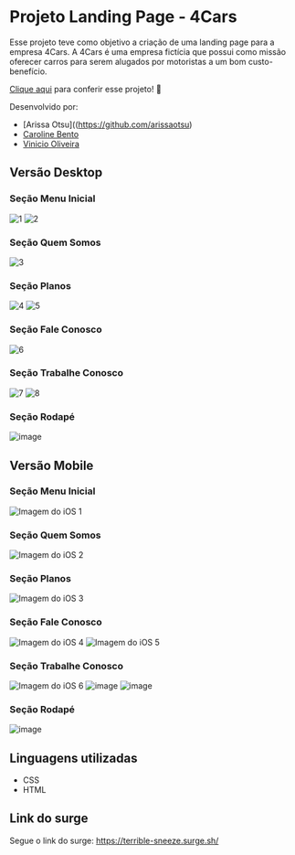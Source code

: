 # Projeto Landing Page - 4Cars

Esse projeto teve como objetivo a criação de uma landing page para a empresa 4Cars. A 4Cars é uma empresa fictícia que possui como missão oferecer carros para serem alugados por motoristas a um bom custo-benefício. 

[Clique aqui](https://terrible-sneeze.surge.sh) para conferir esse projeto! :star_struck:

Desenvolvido por: 
- [Arissa Otsu]((https://github.com/arissaotsu)
- [Caroline Bento](https://github.com/avilacarol-bit)
- [Vinicio Oliveira](https://github.com/ovinicio)
## Versão Desktop

### Seção Menu Inicial
![1](https://user-images.githubusercontent.com/102440200/174505941-edafbf8a-4bb6-4bc4-b928-cc5e87b28589.PNG)
![2](https://user-images.githubusercontent.com/102440200/174506001-162c1081-ed6b-4c99-b7ef-bcd54c05c48e.PNG)

### Seção Quem Somos
![3](https://user-images.githubusercontent.com/102440200/174506018-6e483b97-be86-485b-8f6b-251a80766985.PNG)

### Seção Planos
![4](https://user-images.githubusercontent.com/102440200/174506201-664ecf4a-da2d-4c9b-8bc8-cdacd79a47d6.PNG)
![5](https://user-images.githubusercontent.com/102440200/174506206-19d6a538-1c9b-40dd-89e4-21183b8c337b.PNG)

### Seção Fale Conosco
![6](https://user-images.githubusercontent.com/102440200/174506222-3c10920a-6a8c-4ae0-9f9a-edd27f1c1d18.PNG)

### Seção Trabalhe Conosco
![7](https://user-images.githubusercontent.com/102440200/174506279-7d952e79-5ca9-4898-9701-ae7dc65adf1a.PNG)
![8](https://user-images.githubusercontent.com/102440200/174506283-b133859a-2fc6-4b5d-9d93-60dbb44dc58d.PNG)

### Seção Rodapé
![image](https://user-images.githubusercontent.com/102440200/174507212-921ed7e6-e725-4d04-bc8a-7c297d1e87d9.png)


## Versão Mobile

### Seção Menu Inicial
![Imagem do iOS 1](https://user-images.githubusercontent.com/102264452/174507624-613933a2-098c-4ace-82b8-c012c9b7ce82.png)

### Seção Quem Somos
![Imagem do iOS 2](https://user-images.githubusercontent.com/102264452/174507650-06941c7b-9914-4469-a09a-9dc276d31e81.png)

### Seção Planos
![Imagem do iOS 3](https://user-images.githubusercontent.com/102264452/174507663-6f20292a-6c61-4716-a790-bd34c431479a.png)


### Seção Fale Conosco
![Imagem do iOS 4](https://user-images.githubusercontent.com/102264452/174507715-6dfdb3e7-5de7-4d07-806f-5688033063be.png)
![Imagem do iOS 5](https://user-images.githubusercontent.com/102264452/174507749-e96e5f02-dc87-4f84-9395-92b55f45b6f8.png)


### Seção Trabalhe Conosco
![Imagem do iOS 6](https://user-images.githubusercontent.com/102264452/174507763-05cee53c-0115-4cf2-80ae-1579d9adf2ee.png)
![image](https://user-images.githubusercontent.com/102264452/174507780-34d04c13-90c9-49a4-be95-2750e606f480.png)
![image](https://user-images.githubusercontent.com/102264452/174507790-a655ed71-2cdf-4a6a-9dbf-fd24258570f1.png)

### Seção Rodapé
![image](https://user-images.githubusercontent.com/102264452/174507802-ba764c78-8e05-47d0-856d-0fbebc5adf04.png)

## Linguagens utilizadas
- CSS
- HTML

## Link do surge
Segue o link do surge: https://terrible-sneeze.surge.sh/
